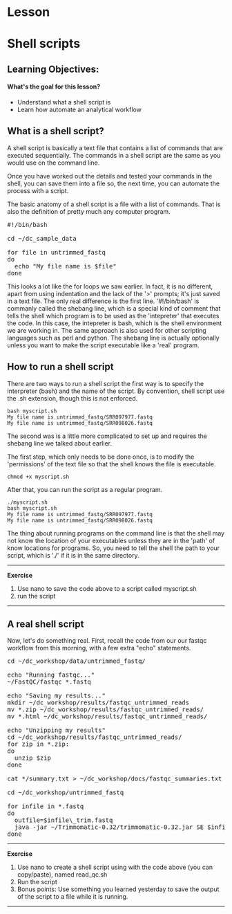 # Lesson

Shell scripts
===================

Learning Objectives:
-------------------
#### What's the goal for this lesson?

* Understand what a shell script is
* Learn how automate an analytical workflow


## What is a shell script?
A shell script is basically a text file that contains a list of commands
that are executed sequentially.  The commands in a shell script are the same
as you would use on the command line.

Once you have worked out the details and tested your commands in the shell, you can
save them into a file so, the next time, you can automate the process with
a script.

The basic anatomy of a shell script is a file with a list of commands.
That is also the definition of pretty much any computer program.

<pre>
#!/bin/bash

cd ~/dc_sample_data

for file in untrimmed_fastq
do
  echo "My file name is $file"
done
</pre>

This looks a lot like the for loops we saw earlier.  In fact, it
is no different, apart from using indentation and the lack of the '>'
prompts; it's just saved in a text file.  The only real difference
is the first line.  '#!/bin/bash' is commanly called the shebang line,
which is a special kind of comment that tells the shell which program
is to be used as the 'intepreter' that executes the code.  In this case,
the intepreter is bash, which is the shell environment we are working in.
The same approach is also used for other scripting languages such as perl
and python.  The shebang line is actually optionally unless you want to
make the script executable like a 'real' program.

## How to run a shell script
There are two ways to run a shell script the first way is to specify the
interpreter (bash) and the name of the script.  By convention, shell script
use the .sh extension, though this is not enforced.

    bash myscript.sh
    My file name is untrimmed_fastq/SRR097977.fastq
    My file name is untrimmed_fastq/SRR098026.fastq

The second was is a little more complicated to set up and requires the shebang line
we talked about earlier.

The first step, which only needs to be done once, is to modify the 'permissions' of
the text file so that the shell knows the file is executable.

    chmod +x myscript.sh

After that, you can run the script as a regular program.

    ./myscript.sh
    bash myscript.sh 
    My file name is untrimmed_fastq/SRR097977.fastq
    My file name is untrimmed_fastq/SRR098026.fastq

The thing about running programs on the command line is that the shell
may not know the location of your executables unless they are in the
'path' of know locations for programs.  So, you need to tell the shell
the path to your script, which is './' if it is in the same directory.

****
**Exercise**
1) Use nano to save the code above to a script called myscript.sh
2) run the script
****


## A real shell script

Now, let's do something real.  First, recall the code from our our fastqc
workflow from this morning, with a few extra "echo" statements.

<pre>
cd ~/dc_workshop/data/untrimmed_fastq/

echo "Running fastqc..."
~/FastQC/fastqc *.fastq

echo "Saving my results..."
mkdir ~/dc_workshop/results/fastqc_untrimmed_reads
mv *.zip ~/dc_workshop/results/fastqc_untrimmed_reads/
mv *.html ~/dc_workshop/results/fastqc_untrimmed_reads/

echo "Unzipping my results"
cd ~/dc_workshop/results/fastqc_untrimmed_reads/
for zip in *.zip:
do
  unzip $zip
done

cat */summary.txt > ~/dc_workshop/docs/fastqc_summaries.txt

cd ~/dc_workshop/untrimmed_fastq

for infile in *.fastq
do
  outfile=$infile\_trim.fastq
  java -jar ~/Trimmomatic-0.32/trimmomatic-0.32.jar SE $infile $outfile SLIDINGWINDOW:4:20 MINLEN:20
done
</pre>


****
**Exercise**
1) Use nano to create a shell script using with the code above (you can copy/paste),
named read_qc.sh
2) Run the script
3) Bonus points: Use something you learned yesterday to save the output of the script
to a file while it is running.
****





